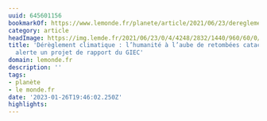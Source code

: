```yaml
---
uuid: 645601156
bookmarkOf: https://www.lemonde.fr/planete/article/2021/06/23/dereglement-climatique-l-humanite-a-l-aube-de-retombees-cataclysmiques-alerte-le-giec_6085284_3244.html
category: article
headImage: https://img.lemde.fr/2021/06/23/0/4/4248/2832/1440/960/60/0/4d3fc02_128566143-000-9bv2yg.jpg
title: 'Dérèglement climatique : l’humanité à l’aube de retombées cataclysmiques,
  alerte un projet de rapport du GIEC'
domain: lemonde.fr
description: ''
tags:
- planète
- le monde.fr
date: '2023-01-26T19:46:02.250Z'
highlights:
---
```



